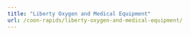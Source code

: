 ```yaml
---
title: "Liberty Oxygen and Medical Equipment"
url: /coon-rapids/liberty-oxygen-and-medical-equipment/
---
```

